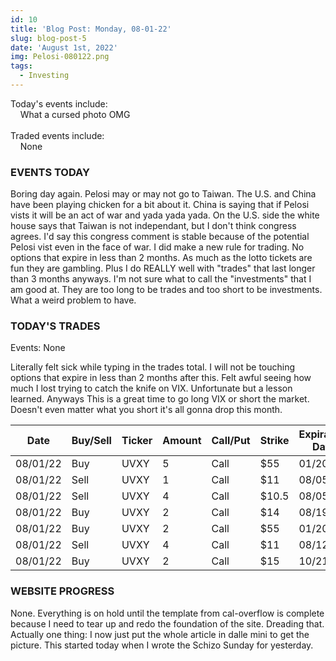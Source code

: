 ```yaml
---
id: 10
title: 'Blog Post: Monday, 08-01-22'
slug: blog-post-5
date: 'August 1st, 2022'
img: Pelosi-080122.png
tags:
  - Investing
---
```


Today's events include:<br>
&nbsp;&nbsp;&nbsp;&nbsp;What a cursed photo OMG
<br><br>
Traded events include:<br>
&nbsp;&nbsp;&nbsp;&nbsp;None

<!--more-->

### EVENTS TODAY

Boring day again. Pelosi may or may not go to Taiwan. The U.S. and China have been playing chicken for a bit about it. China is saying that if Pelosi vists it will be an act of war and yada yada yada. On the U.S. side the white house says that Taiwan is not independant, but I don't think congress agrees. I'd say this congress comment is stable because of the potential Pelosi vist even in the face of war. I did make a new rule for trading. No options that expire in less than 2 months. As much as the lotto tickets are fun they are gambling. Plus I do REALLY well with "trades" that last longer than 3 months anyways. I'm not sure what to call the "investments" that I am good at. They are too long to be trades and too short to be investments. What a weird problem to have.


### TODAY'S TRADES

Events: None

Literally felt sick while typing in the trades total. I will not be touching options that expire in less than 2 months after this. Felt awful seeing how much I lost trying to catch the knife on VIX. Unfortunate but a lesson learned. Anyways This is a great time to go long VIX or short the market. Doesn't even matter what you short it's all gonna drop this month.


| Date     | Buy/Sell | Ticker | Amount | Call/Put | Strike | Expiration Date | Average Price | Total |
| -------- | -------- | ------ | ------ | -------- | ------ | --------------- | ------------- | ----- |
| 08/01/22 | Buy      | UVXY   | 5      | Call     | $55    | 01/20/23        | $.94          | $455  |
| 08/01/22 | Sell     | UVXY   | 1      | Call     | $11    | 08/05/22        | $.29          | $29   |
| 08/01/22 | Sell     | UVXY   | 4      | Call     | $10.5  | 08/05/22        | $.44          | $176  |
| 08/01/22 | Buy      | UVXY   | 2      | Call     | $14    | 08/19/22        | $34           | $68   |
| 08/01/22 | Buy      | UVXY   | 2      | Call     | $55    | 01/20/23        | $.8           | $160  |
| 08/01/22 | Sell     | UVXY   | 4      | Call     | $11    | 08/12/22        | $.6675        | $267  |
| 08/01/22 | Buy      | UVXY   | 2      | Call     | $15    | 10/21/22        | $1.51         | $302  |


### WEBSITE PROGRESS

None. Everything is on hold until the template from cal-overflow is complete because I need to tear up and redo the foundation of the site. Dreading that. Actually one thing: I now just put the whole article in dalle mini to get the picture. This started today when I wrote the Schizo Sunday for yesterday.